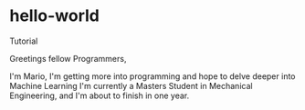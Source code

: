 # hello-world
Tutorial

Greetings fellow Programmers,

I'm Mario, I'm getting more into programming and hope to delve deeper into Machine Learning
I'm currently a Masters Student in Mechanical Engineering, and I'm about to finish in one year.
